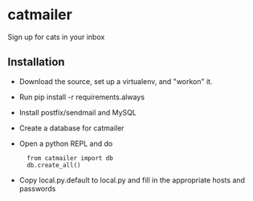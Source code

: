 catmailer
=========

Sign up for cats in your inbox

## Installation
* Download the source, set up a virtualenv, and "workon" it.
* Run pip install -r requirements.always
* Install postfix/sendmail and MySQL
* Create a database for catmailer
* Open a python REPL and do

        from catmailer import db
        db.create_all()

* Copy local.py.default to local.py and fill in the appropriate hosts and passwords
